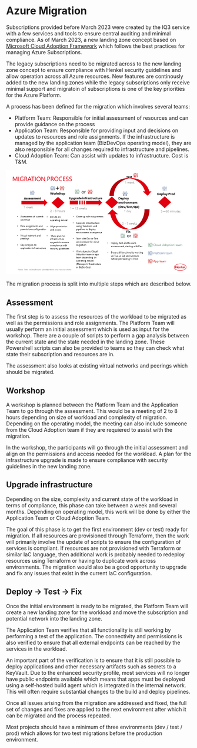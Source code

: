# Azure Migration
Subscriptions provided before March 2023 were created by the IQ3 service with a few services and tools to ensure central auditing and minimal compliance. As of March 2023, a new landing zone concept based on [Microsoft Cloud Adoption Framework](https://learn.microsoft.com/en-us/azure/cloud-adoption-framework/ready/landing-zone/) which follows the best practices for managing Azure Subscriptions.

The legacy subscriptions need to be migrated across to the new landing zone concept to ensure compliance with Henkel security guidelines and allow operation across all Azure resources. New features are continously added to the new landing zones while the legacy subscriptions only receive minimal support and migratoin of subscriptions is one of the key priorities for the Azure Platform. 

A process has been defined for the migration which involves several teams:
- Platform Team: Responsible for initial assessment of resources and can provide guidance on the process
- Application Team: Responsible for providing input and decisions on updates to resources and role assignments. If the infrastructure is managed by the application team (BizDevOps operating model), they are also responsible for all changes required to infrastructure and pipelines.
- Cloud Adoption Team: Can assist with updates to infrastructure. Cost is T&M.

![Azure migration process](../../images/azure/henkel-migration.png)

The migration process is split into multiple steps which are described below.
## Assessment
The first step is to assess the resources of the workload to be migrated as well as the permissions and role assignments. The Platform Team will usually perform an initial assessment which is used as input for the workshop. There are a couple of scripts to perform a gap analysis between the current state and the state needed in the landing zone. These Powershell scripts can also be provided to teams so they can check what state their subscription and resources are in.

The assessment also looks at existing virtual networks and peerings which should be migrated.

## Workshop
A workshop is planned between the Platform Team and the Application Team to go through the assessment. This would be a meeting of 2 to 8 hours depending on size of workload and complexity of migration. Depending on the operating model, the meeting can also include someone from the Cloud Adoption team if they are requiered to assist with the migration.

In the workshop, the participants will go through the initial assessment and align on the permissions and access needed for the workload. A plan for the infrastructure upgrade is made to ensure compliance with security guidelines in the new landing zone.

## Upgrade infrastructure
Depending on the size, complexity and current state of the workload in terms of compliance, this phase can take between a week and several months. Depending on operating model, this work will be done by either the Application Team or Cloud Adoption Team.

The goal of this phase is to get the first environment (dev or test) ready for migration. If all resources are provisioned through Terraform, then the work will primarily involve the update of scripts to ensure the configuration of services is compliant. If resources are not provisioned with Terraform or similar IaC language, then additional work is probably needed to redeploy resources using Terraform or having to duplicate work across environments. The migration would also be a good opportunity to upgrade and fix any issues that exist in the current IaC configuration.

## Deploy -> Test -> Fix
Once the initial environment is ready to be migrated, the Platform Team will create a new landing zone for the workload and move the subscription and potential network into the landing zone.

The Application Team verifies that all functionality is still working by performing a test of the application. The connectivity and permissions is also verified to ensure that all external endpoints can be reached by the services in the workload.

An important part of the verification is to ensure that it is still possible to deploy applications and other necessary artifacts such as secrets to a KeyVault. Due to the enhanced security profile, most services will no longer have public endpoints available which means that apps must be deployed using a self-hosted build agent which is integrated in the internal network. This will often require substantial changes to the build and deploy pipelines.

Once all issues arising from the migration are addressed and fixed, the full set of changes and fixes are applied to the next environment after which it can be migrated and the process repeated.

Most projects should have a minimum of three environments (dev / test / prod) which allows for two test migrations before the production environment.